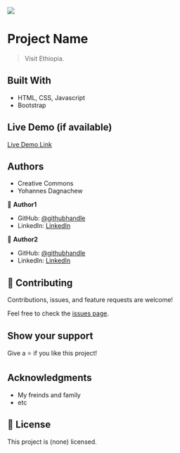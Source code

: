 ![](https://img.shields.io/badge/Microverse-blueviolet)

# Project Name

> Visit Ethiopia.

## Built With

- HTML, CSS, Javascript
- Bootstrap

## Live Demo (if available)

[Live Demo Link](https://yohannesdagnachew.github.io/Visit-Ethiopia/)

## Authors

- Creative Commons
- Yohannes Dagnachew

👤 **Author1**

- GitHub: [@githubhandle](https://github.com/githubhandle)
- LinkedIn: [LinkedIn](https://linkedin.com/in/linkedinhandle)

👤 **Author2**

- GitHub: [@githubhandle](https://yohannesdagnachew.github)
- LinkedIn: [LinkedIn](https://www.linkedin.com/in/yohannes-dagnachew-5b163a236)

## 🤝 Contributing

Contributions, issues, and feature requests are welcome!

Feel free to check the [issues page](https://github.com/yohannesdagnachew/Visit-Ethiopia/issues).

## Show your support

Give a ⭐️ if you like this project!

## Acknowledgments

- My freinds and family
- etc

## 📝 License

This project is (none) licensed.
